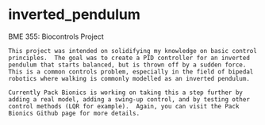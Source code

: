 # inverted_pendulum
BME 355: Biocontrols Project

	This project was intended on solidifying my knowledge on basic control principles.  The goal was to create a PID controller for an inverted pendulum that starts balanced, but is thrown off by a sudden force. This is a common controls problem, especially in the field of bipedal robotics where walking is commonly modelled as an inverted pendulum.

	Currently Pack Bionics is working on taking this a step further by adding a real model, adding a swing-up control, and by testing other control methods (LQR for example).  Again, you can visit the Pack Bionics Github page for more details.
